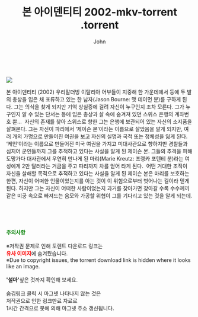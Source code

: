 ﻿---
layout: post
title:  "                   본 아이덴티티 2002-mkv-torrent                .torrent"
author: John
categories: [ 영화 ]
tags: [  ]
image: https://torrentrj57.com/uploadfile/full/43ca3995141f2f3b54c36351f3382b25b139a4a4.jpg 
description: "                   본 아이덴티티 2002-mkv-torrent                 torrent 정보 공유"
toc: true
toc_sticky: true
---

<br>
<p><img src="https://torrentrj57.com/uploadfile/full/43ca3995141f2f3b54c36351f3382b25b139a4a4.jpg"/></p>
 본 아이덴티티 (2002) 우리말더빙 이탈리아 어부들이 지중해 한 가운데에서 등에 두 발의 총상을 입은 채 표류하고 있는 한 남자(Jason Bourne: 맷 데이먼 분)를 구하게 된다. 그는 의식을 찾게 되지만 기억 상실증에 걸려 자신이 누구인지 조차 모른다. 그가 누구인지 알 수 있는 단서는 등에 입은 총상과 살 속에 숨겨져 있던 스위스 은행의 계좌번호 뿐...  자신의 존재를 찾아 스위스로 향한 그는 은행에 보관되어 있는 자신의 소지품을 살펴본다. 그는 자신이 파리에서 ‘제이슨 본’이라는 이름으로 살았음을 알게 되지만, 여러 개의 가명으로 만들어진 여권을 보고 자신의 실명과 국적 또는 정체성을 잃게 된다. ‘케인’이라는 이름으로 만들어진 미국 여권을 가지고 미대사관으로 향하지만 경찰들과 심지어 군인들까지 그를 추적하고 있다는 사실을 알게 된 제이슨 본. 그들의 추격을 피해 도망가다 대사관에서 우연히 만나게 된 마리(Marie Kreutz: 프랭카 포텐테 분)라는 여성에게 2만 달러라는 거금을 주고 파리까지 차를 얻어 타게 된다.  어떤 거대한 조직이 자신을 살해할 목적으로 추적하고 있다는 사실을 알게 된 제이슨 본은 마리를 보호하는 한편, 자신이 어떠한 인물이었는지를 아는 것이 이 위험으로부터 벗어나는 길이라 믿게 된다. 하지만 그는 자신이 어떠한 사람이었는지 과거를 찾아가면 찾아갈 수록 수수께끼 같은 미궁 속으로 빠져드는 음모와 가공할 위협이 그를 기다리고 있는 것을 알게 되는데. 
    
<br><br><br>
<p data-ke-size="size16"><b><span style="color: green;">주의사항</span></b><br /><br />※저작권 문제로 인해 토렌트 다운로드 링크는<br /><b><span style="color: red;">유사 이미지</span></b>에 숨겨뒀습니다.<br />※Due to copyright issues, the torrent download link is hidden where it looks like an image.<br /><br /><b>'설마'</b>싶은 것까지 확인해 보세요.<br /><br />숨김링크 클릭 시 마그넷 나타나지 않는 것은<br />저작권으로 인한 링크만료 자료로<br />1시간 간격으로 봇에 의해 마그넷 주소 갱신됩니다.</p>
